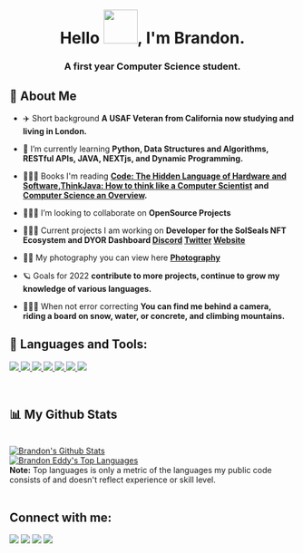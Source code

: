 
<h1 align="center">Hello <img src="https://pa1.narvii.com/6932/0939adf270d5588e513127b5eb21d2c42d26fd2er1-320-317_hq.gif" width="60px">, I'm Brandon.</h1>
<h3 align="center">A first year Computer Science student.</h3>


## 🥑 About Me

- ✈️ Short background **A USAF Veteran from California now studying and living in London.**

- 🧠 I’m currently learning **Python, Data Structures and Algorithms, RESTful APIs, JAVA, NEXTjs, and Dynamic Programming.**

- 👨🏻‍🏫 Books I'm reading **[Code: The Hidden Language of Hardware and Software](https://www.amazon.co.uk/Code-Language-Computer-Hardware-Software/dp/0735611319/ref=asc_df_0735611319/?tag=googshopuk-21&linkCode=df0&hvadid=310819191513&hvpos=&hvnetw=g&hvrand=15219956416563175069&hvpone=&hvptwo=&hvqmt=&hvdev=m&hvdvcmdl=&hvlocint=&hvlocphy=1006886&hvtargid=pla-433361104440&psc=1&th=1&psc=1),[ThinkJava: How to think like a Computer Scientist](https://www.amazon.co.uk/Think-Java-Like-Computer-Scientist/dp/1492072508) and [Computer Science an Overview](https://www.amazon.co.uk/Computer-Science-Overview-Glenn-Brookshear/dp/1292263423/ref=asc_df_1292263423/?tag=googshopuk-21&linkCode=df0&hvadid=311000051962&hvpos=&hvnetw=g&hvrand=6494259189493061382&hvpone=&hvptwo=&hvqmt=&hvdev=m&hvdvcmdl=&hvlocint=&hvlocphy=1006886&hvtargid=pla-655896066449&psc=1&th=1&psc=1).**

- 🧙🏼‍♂️ I’m looking to collaborate on **OpenSource Projects**

- 🧙🏼‍♂️ Current projects I am working on **Developer for the SolSeals NFT Ecosystem and DYOR Dashboard [Discord](https://discord.gg/MWPxZGPddm) [Twitter](https://twitter.com/RealSolSeals) [Website](https://www.solanaseals.com/)**

- 👨‍💻 My photography you can view here **[Photography](https://www.instagram.com/brandoneddy_/)**

- 🪐 Goals for 2022 **contribute to more projects, continue to grow my knowledge of various languages.**

<!-- - 📫 How to reach me **N/A** -->

- 🧗🏻‍♂️ When not error correcting **You can find me behind a camera, riding a board on snow, water, or concrete, and climbing mountains.**

## 🚀 Languages and Tools:

<p align="left"> 
    <a href="https://www.java.com" target="_blank"> <img src="https://img.icons8.com/color/48/000000/java-coffee-cup-logo.png"/> </a>
    <a href="https://spring.io/projects/spring-boot" target="_blank"> <img src="https://img.icons8.com/color/48/000000/spring-logo.png"/> </a> 
    <a href="https://www.python.org" target="_blank"> <img src="https://img.icons8.com/color/48/000000/python.png"/> </a> 
    <a href="https://developer.mozilla.org/en-US/docs/Web/JavaScript" target="_blank"> <img src="https://img.icons8.com/color/48/000000/javascript.png"/> </a> 
    <a href="https://reactjs.org/" target="_blank"> <img src="https://img.icons8.com/color/48/000000/react-native.png"/> </a>
    <a href="https://www.w3.org/html/" target="_blank"> <img src="https://img.icons8.com/color/48/000000/html-5.png"/> </a> 
    <a href="https://www.w3schools.com/css/" target="_blank"> <img src="https://img.icons8.com/color/48/000000/css3.png"/> </a>
    <!-- <a href="https://getbootstrap.com" target="_blank"> <img src="https://img.icons8.com/color/48/000000/bootstrap.png"/> </a>  -->
    <!-- <a style="padding-right:8px;" href="https://nodejs.org" target="_blank"> <img src="https://img.icons8.com/color/48/000000/nodejs.png"/> </a>  -->
    <!-- <a style="padding-right:8px;" href="https://www.mysql.com/" target="_blank"> <img src="https://img.icons8.com/fluent/50/000000/mysql-logo.png"/> </a> -->
    <!-- <a href="https://www.mongodb.com/" target="_blank"> <img src="https://raw.githubusercontent.com/devicons/devicon/master/icons/mongodb/mongodb-original-wordmark.svg" alt="mongodb" width="48" height="48"/> </a>  -->
    <!-- <a href="https://firebase.google.com/" target="_blank"> <img src="https://img.icons8.com/color/48/000000/firebase.png"/> </a>  -->
    <!-- <a href="https://postman.com" target="_blank"> <img src="https://www.vectorlogo.zone/logos/getpostman/getpostman-icon.svg" alt="postman" width="45" height="45"/> </a>   
    <a href="https://git-scm.com/" target="_blank"> <img src="https://img.icons8.com/color/48/000000/git.png"/> </a> 
    <a href="https://www.jenkins.io" target="_blank"> <img src="https://www.vectorlogo.zone/logos/jenkins/jenkins-icon.svg" alt="jenkins" width="48" height="48"/> </a> 
    <a href="https://redux.js.org" target="_blank"> <img src="https://img.icons8.com/color/48/000000/redux.png"/> </a>
    <a href="https://expressjs.com" target="_blank"> <img src="https://raw.githubusercontent.com/devicons/devicon/master/icons/express/express-original-wordmark.svg" alt="express" width="40" height="40"/> </a> -->
</p>

<!-- [![React Badge](https://img.shields.io/badge/-React-61DBFB?style=for-the-badge&labelColor=black&logo=react&logoColor=61DBFB)](#)  [![Javascript Badge](https://img.shields.io/badge/-Javascript-F0DB4F?style=for-the-badge&labelColor=black&logo=javascript&logoColor=F0DB4F)](#) [![Typescript Badge](https://img.shields.io/badge/-Typescript-007acc?style=for-the-badge&labelColor=black&logo=typescript&logoColor=007acc)](#) [![Nodejs Badge](https://img.shields.io/badge/-Nodejs-3C873A?style=for-the-badge&labelColor=black&logo=node.js&logoColor=3C873A)](#) [![GraphQL Badge](https://img.shields.io/badge/-GraphQl-e535ab?style=for-the-badge&labelColor=black&logo=node.js&logoColor=e535ab)](#) -->
<br/>


## 📊 My Github Stats

  <br/>
    <a href="https://github.com/SubhamRaoniar28/github-readme-stats"><img alt="Brandon's Github Stats" src="https://github-readme-stats.vercel.app/api?username=SolusRGB&show_icons=true&count_private=true&theme=react&hide_border=true&bg_color=0D1117" /></a>
  <br/>
  <a href="https://github.com/SubhamRaoniar28/github-readme-stats"><img alt="Brandon Eddy's Top Languages" src="https://github-readme-stats.vercel.app/api/top-langs/?username=SolusRGB&langs_count=8&count_private=true&layout=compact&theme=react&hide_border=true&bg_color=0D1117" /></a>
  <br/>
  <b>Note:</b> Top languages is only a metric of the languages my public code consists of and doesn't reflect experience or skill level.

<br/>
<br/>

## Connect with me:
<p align="left">

<a href = "https://www.linkedin.com/in/brandon-eddy/"><img src="https://img.icons8.com/fluent/48/000000/linkedin.png"/></a> 
<a href = "https://www.instagram.com/brandoneddy_/"><img src="https://img.icons8.com/fluent/48/000000/instagram-new.png"/></a>
<a href = "https://twitter.com/SolusRGB"><img src="https://img.icons8.com/doodle/48/000000/twitter--v1.png"/></a>
<a href = "https://www.brandoneddy.studio/"><img src="https://img.icons8.com/doodle/48/000000/apple-camera.png"/></a>

</p>
